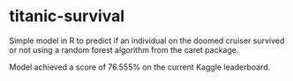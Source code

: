 # titanic-survival
Simple model in R to predict if an individual on the doomed cruiser survived or not using a random forest algorithm from the caret package.

Model achieved a score of 76.555% on the current Kaggle leaderboard.

